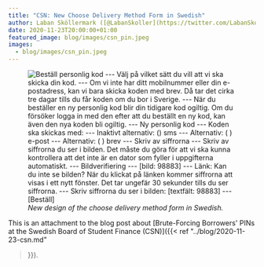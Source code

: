 ```yaml
---
title: "CSN: New Choose Delivery Method Form in Swedish"
author: Laban Sköllermark ([@LabanSkoller](https://twitter.com/LabanSkoller))
date: 2020-11-23T20:00:00+01:00
featured_image: blog/images/csn_pin.jpeg
images:
  - blog/images/csn_pin.jpeg
---
```

<figure>
  <img src="../images/csn_swe_order_code_method_nov.png"
style="display:inline" title="Beställ personlig kod" alt="Beställ personlig kod
--- Välj på vilket sätt du vill att vi ska skicka din kod. --- Om vi inte har
ditt mobilnummer eller din e-postadress, kan vi bara skicka koden med brev. Då
tar det cirka tre dagar tills du får koden om du bor i Sverige. --- När du
beställer en ny personlig kod blir din tidigare kod ogiltig. Om du försöker
logga in med den efter att du beställt en ny kod, kan även den nya koden bli
ogiltig. --- Ny personlig kod --- Koden ska skickas med: --- Inaktivt
alternativ: () sms --- Alternativ: ( ) e-post --- Alternativ: ( ) brev ---
Skriv av siffrorna --- Skriv av siffrorna du ser i bilden. Det måste du göra
för att vi ska kunna kontrollera att det inte är en dator som fyller i
uppgifterna automatiskt. --- Bildverifiering --- [bild: 98883] --- Länk: Kan du
inte se bilden? När du klickat på länken kommer siffrorna att visas i ett nytt
fönster. Det tar ungefär 30 sekunder tills du ser siffrorna. --- Skriv
siffrorna du ser i bilden: [textfält: 98883] --- [Beställ]">
  <figcaption><i>New design of the choose delivery method form in
Swedish.</i></figcaption>
</figure>

This is an attachment to the blog post about [Brute-Forcing Borrowers' PINs at
the Swedish Board of Student Finance (CSN)]({{< ref "../blog/2020-11-23-csn.md"
>}}).
